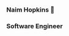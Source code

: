 ### Naim Hopkins 👋
### Software Engineer
<!--
**nh-125/nh-125** is a ✨ _special_ ✨ repository because its `README.md` (this file) appears on your GitHub profile.

Here are some ideas to get you started:

- 🔭 I’m currently working on ... robotics, 3d webgl, nginx, gcp, k8s
- 🌱 I’m currently learning ... rust and webassembly, go and api, 
- 👯 I’m looking to collaborate on ... 
- 🤔 I’m looking for help with ... ros projects
- 💬 Ask me about ... autonomous systems, IoT 
physics, biology/ecology, earth/geology/environmental, economics, urban planning, public policy, neuroscience, 

- 📫 How to reach me: ... naimhopkins@gmail.com
- 😄 Pronouns: ... He/him
- ⚡ Fun fact: ... I've a volunteer firefighter for 10 years.


-->
